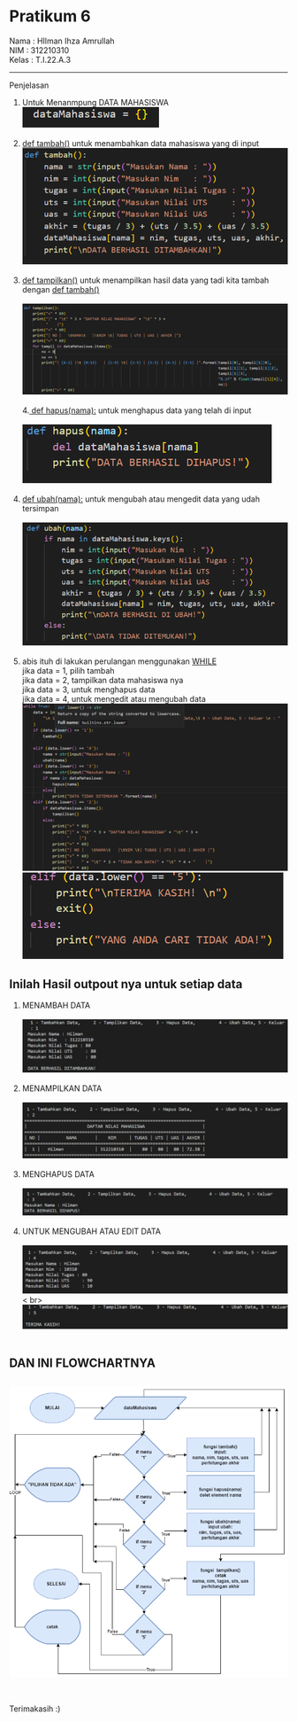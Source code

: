 # Pratikum 6

Nama  : HIlman Ihza Amrullah <br>
NIM   : 312210310 <br>
Kelas : T.I.22.A.3 <br>

---

Penjelasan

1. Untuk Menanmpung DATA MAHASISWA <br>
![](Ss/ss1.png) <br><Br>
2. [def tambah()]() untuk menambahkan data mahasiswa yang di input <br>
![](Ss/ss2.png) <br><br>
3. [def tampilkan()]() untuk menampilkan hasil data yang tadi kita tambah dengan [def tambah()]() <br><br>
![](Ss/ss3.png)<br><br>
4.[ def hapus(nama):]() untuk menghapus data yang telah di input <br><br>
![](Ss/ss4.png)<br><br>
5. [def ubah(nama):]() untuk mengubah atau mengedit data yang udah tersimpan <br><br>
![](Ss/ss5.png)<br><br>
6. abis ituh di lakukan perulangan menggunakan [WHILE]()<br>
jika data = 1, pilih tambah <br>
jika data = 2, tampilkan data mahasiswa nya <br>
jika data = 3, untuk menghapus data <br>
jika data = 4, untuk mengedit atau mengubah data <br>
![](Ss/ss6a.png)
![](Ss/ss6b.png)

## **Inilah Hasil outpout nya untuk setiap data** 
1. MENAMBAH DATA <br><br>
![](Ss/output1.png)<br><br>
2. MENAMPILKAN DATA <br><br>
![](Ss/output2.png)<br><br>
3. MENGHAPUS DATA <br><br>
![](Ss/output3.png)<br><br>
4. UNTUK MENGUBAH ATAU EDIT DATA <br><br>
![](Ss/output4.png)< br>
![](Ss/output5.png)<br><br>

## DAN INI FLOWCHARTNYA 
![](Ss/flowchartnya.png) <br><br>
---
Terimakasih :)